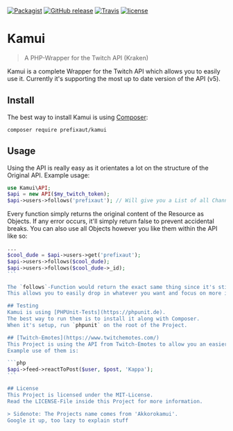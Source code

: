 [![Packagist](https://img.shields.io/packagist/v/prefixaut/kamui.svg?style=flat-square)](https://github.com/prefixaut/Kamui) [![GitHub release](https://img.shields.io/github/release/prefixaut/kamui.svg?style=flat-square)](https://github.com/prefixaut/Kamui) [![Travis](https://img.shields.io/travis/prefixaut/kamui.svg?style=flat-square)](https://github.com/prefixaut/Kamui) [![license](https://img.shields.io/github/license/prefixaut/kamui.svg?style=flat-square)](https://github.com/prefixaut/Kamui)
# Kamui
> A PHP-Wrapper for the Twitch API (Kraken)

Kamui is a complete Wrapper for the Twitch API which allows you to easily use it.
Currently it's supporting the most up to date version of the API (v5).

## Install
The best way to install Kamui is using [Composer](https://getcomposer.org):
```
composer require prefixaut/kamui 
```

## Usage
Using the API is really easy as it orientates a lot on the structure of the Original API.
Example usage:

```php
use Kamui\API;
$api = new API($my_twitch_token);
$api->users->follows('prefixaut'); // Will give you a List of all Channels I follow
```

Every function simply returns the original content of the Resource as Objects.
If any error occurs, it'll simply return false to prevent accidental breaks.
You can also use all Objects however you like them within the API like so:

````php
...
$cool_dude = $api->users->get('prefixaut');
$api->users->follows($cool_dude);
$api->users->follows($cool_dude->_id);
```

The `follows`-Function would return the exact same thing since it's still the same user.
This allows you to easily drop in whatever you want and focus on more important stuff.

## Testing
Kamui is using [PHPUnit-Tests](https://phpunit.de).
The best way to run them is to install it along with Composer.
When it's setup, run `phpunit` on the root of the Project.

## [Twitch-Emotes](https://www.twitchemotes.com/)
This Project is using the API from Twitch-Emotes to allow you an easier usage of them.
Example use of them is:

```php
$api->feed->reactToPost($user, $post, 'Kappa');
```

## License
This Project is licensed under the MIT-License.
Read the LICENSE-File inside this Project for more information.

> Sidenote: The Projects name comes from 'Akkorokamui'.
Google it up, too lazy to explain stuff
